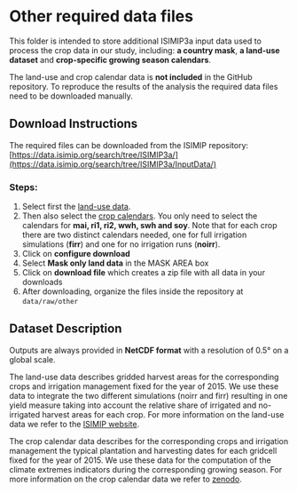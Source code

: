 # Other required data files

This folder is intended to store additional ISIMIP3a input data used to process the crop data in our study, including: **a country mask**, **a land-use dataset** and **crop-specific growing season calendars**. 

The land-use and crop calendar data is **not included** in the GitHub repository. To reproduce the results of the analysis the required data files need to be downloaded manually. 

## Download Instructions

The required files can be downloaded from the ISIMIP repository: [https://data.isimip.org/search/tree/ISIMIP3a/](https://data.isimip.org/search/tree/ISIMIP3a/InputData/)

### Steps:

1. Select first the [land-use data](https://data.isimip.org/search/tree/ISIMIP3a/InputData/socioeconomic/landuse/2015soc/landuse-15crops/).
2. Then also select the [crop calendars](https://data.isimip.org/search/tree/ISIMIP3a/InputData/socioeconomic/crop_calendar/2015soc/ggcmi-crop-calendar-phase3/). You only need to select the calendars for **mai, ri1, ri2, wwh, swh and soy**. Note that for each crop there are two distinct calendars needed, one for full irrigation simulations (**firr**) and one for no irrigation runs (**noirr**).  
3. Click on **configure download**
4. Select **Mask only land data** in the MASK AREA box
5. Click on **download file** which creates a zip file with all data in your downloads
6. After downloading, organize the files inside the repository at `data/raw/other`
   
## Dataset Description

Outputs are always provided in **NetCDF format** with a resolution of 0.5° on a global scale.

The land-use data describes gridded harvest areas for the corresponding crops and irrigation management fixed for the year of 2015. We use these data to integrate the two different simulations (noirr and firr) resulting in one yield measure taking into account the relative share of irrigated and no-irrigated harvest areas for each crop. For more information on the land-use data we refer to the [ISIMIP website](https://data.isimip.org/10.48364/ISIMIP.571261.3).

The crop calendar data describes for the corresponding crops and irrigation management the typical plantation and harvesting dates for each gridcell fixed for the year of 2015. We use these data for the computation of the climate extremes indicators during the corresponding growing season. For more information on the crop calendar data we refer to [zenodo](https://zenodo.org/records/5062513).


